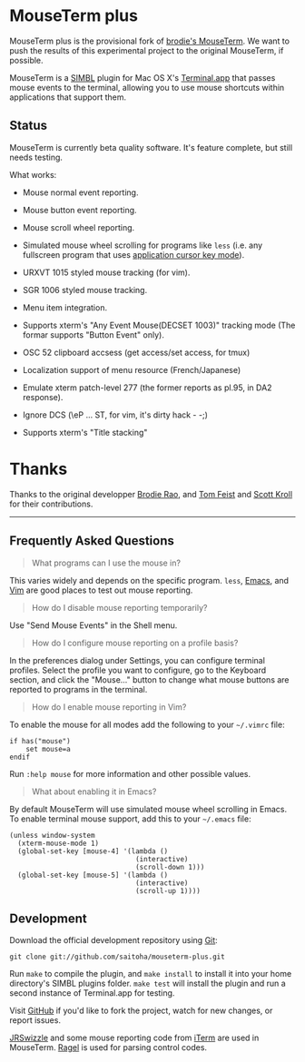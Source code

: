 MouseTerm plus
==============

MouseTerm plus is the provisional fork of [brodie's MouseTerm][1].
We want to push the results of this experimental project to the original MouseTerm, if possible.

MouseTerm is a [SIMBL][2] plugin for Mac OS X's [Terminal.app][3] that
passes mouse events to the terminal, allowing you to use mouse
shortcuts within applications that support them.

[1]: https://bitheap.org/mouseterm
[2]: http://www.culater.net/software/SIMBL/SIMBL.php
[3]: http://www.apple.com/macosx/technology/unix.html

Status
------

MouseTerm is currently beta quality software. It's feature complete,
but still needs testing.

What works:

* Mouse normal event reporting.
* Mouse button event reporting.
* Mouse scroll wheel reporting.
* Simulated mouse wheel scrolling for programs like `less` (i.e. any
  fullscreen program that uses [application cursor key mode][4]).
* URXVT 1015 styled mouse tracking (for vim).
* SGR 1006 styled mouse tracking.
* Menu item integration.

* Supports xterm's "Any Event Mouse(DECSET 1003)" tracking mode (The formar supports "Button Event" only).
* OSC 52 clipboard accsess (get access/set access, for tmux)
* Localization support of menu resource (French/Japanese)
* Emulate xterm patch-level 277 (the former reports as pl.95, in DA2 response).
* Ignore DCS (\eP ... ST, for vim, it's dirty hack - -;)
* Supports xterm's "Title stacking"

[4]: http://the.earth.li/~sgtatham/putty/0.60/htmldoc/Chapter4.html#config-appcursor

Thanks
======

Thanks to the original developper [Brodie Rao][5], and [Tom Feist][6] and [Scott Kroll][7] for their contributions.

[5]: http://brodierao.com/
[6]: http://github.com/shabble
[7]: http://github.com/skroll

-------

Frequently Asked Questions
--------------------------

> What programs can I use the mouse in?

This varies widely and depends on the specific program. `less`,
[Emacs][8], and [Vim][9] are good places to test out mouse reporting.

> How do I disable mouse reporting temporarily?

Use "Send Mouse Events" in the Shell menu.

> How do I configure mouse reporting on a profile basis?

In the preferences dialog under Settings, you can configure terminal
profiles. Select the profile you want to configure, go to the Keyboard
section, and click the "Mouse..." button to change what mouse buttons
are reported to programs in the terminal.

> How do I enable mouse reporting in Vim?

To enable the mouse for all modes add the following to your `~/.vimrc`
file:

    if has("mouse")
        set mouse=a
    endif

Run `:help mouse` for more information and other possible values.

> What about enabling it in Emacs?

By default MouseTerm will use simulated mouse wheel scrolling in
Emacs. To enable terminal mouse support, add this to your `~/.emacs`
file:

    (unless window-system
      (xterm-mouse-mode 1)
      (global-set-key [mouse-4] '(lambda ()
                                   (interactive)
                                   (scroll-down 1)))
      (global-set-key [mouse-5] '(lambda ()
                                   (interactive)
                                   (scroll-up 1))))

[8]: http://www.gnu.org/software/emacs/
[9]: http://www.vim.org/


Development
-----------

Download the official development repository using [Git][7]:

    git clone git://github.com/saitoha/mouseterm-plus.git

Run `make` to compile the plugin, and `make install` to install it
into your home directory's SIMBL plugins folder. `make test` will
install the plugin and run a second instance of Terminal.app for
testing.

Visit [GitHub][8] if you'd like to fork the project, watch for new
changes, or report issues.

[JRSwizzle][9] and some mouse reporting code from [iTerm][10] are used
in MouseTerm. [Ragel][11] is used for parsing control codes.

[7]: http://git-scm.org/
[8]: http://github.com/brodie/mouseterm
[9]: http://rentzsch.com/trac/wiki/JRSwizzle
[10]: http://iterm.sourceforge.net/
[11]: http://www.complang.org/ragel/

